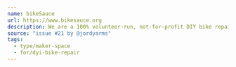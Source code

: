 ```yaml
---
name: bikeSauce
url: https://www.bikesauce.org
description: We are a 100% volunteer-run, not-for-profit DIY bike repair space and community hub. At bikeSauce, you are the mechanic. We offer DIY service on select days of the week.
source: "issue #21 by @jordyarms"
tags:
  - type/maker-space
  - for/dyi-bike-repair
---
```

